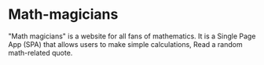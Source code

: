 # Math-magicians
"Math magicians" is a website for all fans of mathematics. It is a Single Page App (SPA) that allows users to make simple calculations, Read a random math-related quote.
